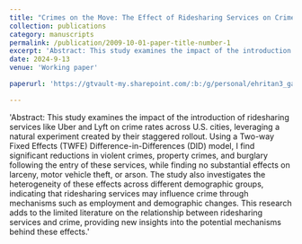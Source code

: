 ```yaml
---
title: "Crimes on the Move: The Effect of Ridesharing Services on Crime"
collection: publications
category: manuscripts
permalink: /publication/2009-10-01-paper-title-number-1
excerpt: 'Abstract: This study examines the impact of the introduction of ridesharing services like Uber and Lyft on crime rates across U.S. cities, leveraging a natural experiment created by their staggered rollout. Using a Two-way Fixed Effects (TWFE) Difference-in-Differences (DID) model, I find significant reductions in violent crimes, property crimes, and burglary following the entry of these services, while finding no substantial effects on larceny, motor vehicle theft, or arson. The study also investigates the heterogeneity of these effects across different demographic groups, indicating that ridesharing services may influence crime through mechanisms such as employment and demographic changes. This research adds to the limited literature on the relationship between ridesharing services and crime, providing new insights into the potential mechanisms behind these effects.'
date: 2024-9-13
venue: 'Working paper'

paperurl: 'https://gtvault-my.sharepoint.com/:b:/g/personal/ehritan3_gatech_edu/EfQ28L5hc4pOvZKBGKARrxoBA9v1q8POet34qmkJPBhm1g?e=wyhlNn'

---
```

'Abstract: This study examines the impact of the introduction of ridesharing services like Uber and Lyft on crime rates across U.S. cities, leveraging a natural experiment created by their staggered rollout. Using a Two-way Fixed Effects (TWFE) Difference-in-Differences (DID) model, I find significant reductions in violent crimes, property crimes, and burglary following the entry of these services, while finding no substantial effects on larceny, motor vehicle theft, or arson. The study also investigates the heterogeneity of these effects across different demographic groups, indicating that ridesharing services may influence crime through mechanisms such as employment and demographic changes. This research adds to the limited literature on the relationship between ridesharing services and crime, providing new insights into the potential mechanisms behind these effects.'
